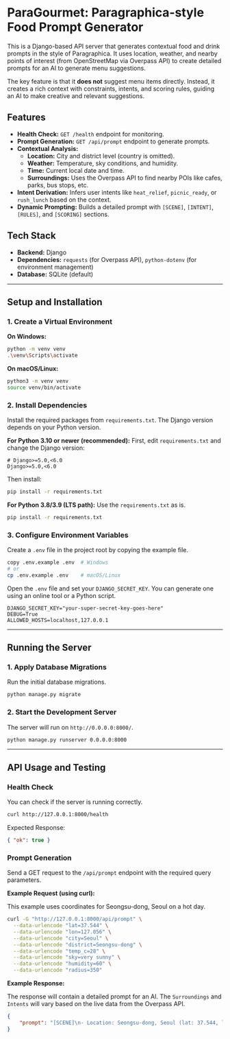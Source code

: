 # ParaGourmet: Paragraphica-style Food Prompt Generator

This is a Django-based API server that generates contextual food and drink prompts in the style of Paragraphica. It uses location, weather, and nearby points of interest (from OpenStreetMap via Overpass API) to create detailed prompts for an AI to generate menu suggestions.

The key feature is that it **does not** suggest menu items directly. Instead, it creates a rich context with constraints, intents, and scoring rules, guiding an AI to make creative and relevant suggestions.

## Features

- **Health Check:** `GET /health` endpoint for monitoring.
- **Prompt Generation:** `GET /api/prompt` endpoint to generate prompts.
- **Contextual Analysis:**
  - **Location:** City and district level (country is omitted).
  - **Weather:** Temperature, sky conditions, and humidity.
  - **Time:** Current local date and time.
  - **Surroundings:** Uses the Overpass API to find nearby POIs like cafes, parks, bus stops, etc.
- **Intent Derivation:** Infers user intents like `heat_relief`, `picnic_ready`, or `rush_lunch` based on the context.
- **Dynamic Prompting:** Builds a detailed prompt with `[SCENE]`, `[INTENT]`, `[RULES]`, and `[SCORING]` sections.

## Tech Stack

- **Backend:** Django
- **Dependencies:** `requests` (for Overpass API), `python-dotenv` (for environment management)
- **Database:** SQLite (default)

---

## Setup and Installation

### 1. Create a Virtual Environment

**On Windows:**
```bash
python -m venv venv
.\venv\Scripts\activate
```

**On macOS/Linux:**
```bash
python3 -m venv venv
source venv/bin/activate
```

### 2. Install Dependencies

Install the required packages from `requirements.txt`. The Django version depends on your Python version.

**For Python 3.10 or newer (recommended):**
First, edit `requirements.txt` and change the Django version:
```
# Django>=5.0,<6.0
Django>=5.0,<6.0
```
Then install:
```bash
pip install -r requirements.txt
```

**For Python 3.8/3.9 (LTS path):**
Use the `requirements.txt` as is.
```bash
pip install -r requirements.txt
```

### 3. Configure Environment Variables

Create a `.env` file in the project root by copying the example file.

```bash
copy .env.example .env  # Windows
# or
cp .env.example .env    # macOS/Linux
```

Open the `.env` file and set your `DJANGO_SECRET_KEY`. You can generate one using an online tool or a Python script.

```
DJANGO_SECRET_KEY="your-super-secret-key-goes-here"
DEBUG=True
ALLOWED_HOSTS=localhost,127.0.0.1
```

---

## Running the Server

### 1. Apply Database Migrations

Run the initial database migrations.

```bash
python manage.py migrate
```

### 2. Start the Development Server

The server will run on `http://0.0.0.0:8000/`.

```bash
python manage.py runserver 0.0.0.0:8000
```

---

## API Usage and Testing

### Health Check

You can check if the server is running correctly.

```bash
curl http://127.0.0.1:8000/health
```

Expected Response:
```json
{ "ok": true }
```

### Prompt Generation

Send a GET request to the `/api/prompt` endpoint with the required query parameters.

**Example Request (using curl):**

This example uses coordinates for Seongsu-dong, Seoul on a hot day.

```bash
curl -G "http://127.0.0.1:8000/api/prompt" \
  --data-urlencode "lat=37.544" \
  --data-urlencode "lon=127.056" \
  --data-urlencode "city=Seoul" \
  --data-urlencode "district=Seongsu-dong" \
  --data-urlencode "temp_c=28" \
  --data-urlencode "sky=very sunny" \
  --data-urlencode "humidity=60" \
  --data-urlencode "radius=350"
```

**Example Response:**

The response will contain a detailed prompt for an AI. The `Surroundings` and `Intents` will vary based on the live data from the Overpass API.

```json
{
    "prompt": "[SCENE]\n- Location: Seongsu-dong, Seoul (lat: 37.544, lon: 127.056)\n- Datetime (local): 2025-08-29 Friday, 14:30\n- Weather: 28°C, very sunny, humidity 60%\n- Surroundings: bus stop, cafe, convenience, office, subway entrance nearby\n\n[INTENT]\n- Context intents: budget_sensitive, dessert_pairing_possible, heat_relief, hydration, iced_beverage_pair, lighter_meal, portable, quick_serve, low_wait, rush_lunch, very_sunny\n\n[RULES]\n- Your primary goal is to suggest a single, specific food or drink menu item.\n- DO NOT mention any specific restaurant, brand, or store name.\n- DO NOT use any of the words from the \'Surroundings\' list in your suggestion.\n- The suggestion must be highly relevant to the scene, especially the weather and derived intents.\n- The output format MUST be a single, clean JSON object.\n\n[SCORING]\n- High score for creative, non-obvious items that perfectly fit the context (e.g., \"chilled cucumber soup\" on a hot day instead of just \"iced coffee\").\n- High score for items that align with multiple intents (e.g., a shareable, portable item for a picnic-ready context).\n- Low score for generic, low-effort suggestions (e.g., \"water\", \"snack\").\n- Low score for suggestions that ignore key intents (e.g., a hot, heavy soup on a sweltering day).\n\n[OUTPUT]\n- Your response must be only a single JSON object and nothing else.\n- The JSON object must have two keys: \"suggestion\" (string) and \"reason\" (string).\n- Example: {\"suggestion\": \"Iced Yuja-ade\", \"reason\": \"A refreshing and hydrating citrus drink that provides heat relief on a very sunny day, perfect for a quick grab-and-go option.\"}\n"
}
```
